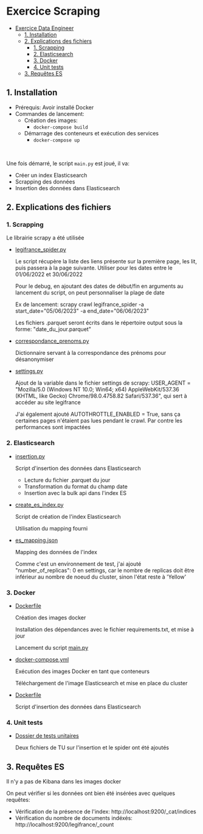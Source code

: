 # Exercice Scraping

- [Exercice Data Engineer](#exercice-data-engineer)
  - [1. Installation](#1-installation)
  - [2. Explications des fichiers](#2-explications-des-fichiers)
    - [1. Scrapping](#1-scrapping)
    - [2. Elasticsearch](#2-elasticsearch)
    - [3. Docker](#3-docker)
    - [4. Unit tests](#4-unit-tests)
  - [3. Requêtes ES](#3-requêtes-es)

## 1. Installation

* Prérequis: Avoir installé Docker
* Commandes de lancement:
  * Création des images:
    * ````docker-compose build````
  * Démarrage des conteneurs et exécution des services
    * ````docker-compose up````

<br>

Une fois démarré, le script ````main.py```` est joué, il va:
*   Créer un index Elasticsearch
*   Scrapping des données
*   Insertion des données dans Elasticsearch

## 2. Explications des fichiers

### 1. Scrapping

Le librairie scrapy a été utilisée

* [legifrance_spider.py](etl\scrapy_script\predictice_scrapy\spiders\legifrance_spider.py)
    
    Le script récupère la liste des liens présente sur la première page, les lit, puis passera à la page suivante.
    Utiliser pour les dates entre le 01/06/2022 et 30/06/2022

    Pour le debug, en ajoutant des dates de début/fin en arguments au lancement du script, on peut personnaliser la plage de date

    Ex de lancement: scrapy crawl legifrance_spider -a start_date="05/06/2023" -a end_date="06/06/2023"

    Les fichiers .parquet seront écrits dans le répertoire output sous la forme: "date_du_jour.parquet"

* [correspondance_prenoms.py](etl\scrapy_script\predictice_scrapy\spiders\correspondance_prenoms.py)

    Dictionnaire servant à la correspondance des prénoms pour désanonymiser

* [settings.py](etl\scrapy_script\predictice_scrapy\settings.py)

    Ajout de la variable dans le fichier settings de scrapy: USER_AGENT = "Mozilla/5.0 (Windows NT 10.0; Win64; x64) AppleWebKit/537.36 (KHTML, like Gecko) Chrome/98.0.4758.82 Safari/537.36", qui sert à accéder au site legifrance

    J'ai également ajouté AUTOTHROTTLE_ENABLED = True, sans ça certaines pages n'étaient pas lues pendant le crawl. Par contre les performances sont impactées

### 2. Elasticsearch
* [insertion.py](etl\insertion.py)

    Script d'insertion des données dans Elasticsearch

    * Lecture du fichier .parquet du jour
    * Transformation du format du champ date
    * Insertion avec la bulk api dans l'index ES

* [create_es_index.py](etl\es\create_es_index.py)

    Script de création de l'index Elasticsearch

    Utilisation du mapping fourni

* [es_mapping.json](etl\es\es_mapping.json)

    Mapping des données de l'index

    Comme c'est un environnement de test, j'ai ajouté "number_of_replicas": 0 en settings, car le nombre de replicas doit être inférieur au nombre de noeud du cluster, sinon l'état reste à 'Yellow'

### 3. Docker
* [Dockerfile](etl\Dockerfile)

    Création des images docker
    
    Installation des dépendances avec le fichier requirements.txt, et mise à jour

    Lancement du script [main.py](etl\main.py)

* [docker-compose.yml](docker-compose.yml)

    Exécution des images Docker en tant que conteneurs

    Téléchargement de l'image Elasticsearch et mise en place du cluster
    

* [Dockerfile](etl\Dockerfile)

    Script d'insertion des données dans Elasticsearch

### 4. Unit tests
* [Dossier de tests unitaires](etl\unit_tests)

    Deux fichiers de TU sur l'insertion et le spider ont été ajoutés


## 3. Requêtes ES

Il n'y a pas de Kibana dans les images docker

On peut vérifier si les données ont bien été insérées avec quelques requêtes:

* Vérification de la présence de l'index: http://localhost:9200/_cat/indices
* Vérification du nombre de documents indéxés: http://localhost:9200/legifrance/_count
